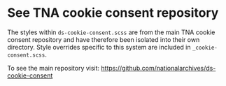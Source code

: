 # See TNA cookie consent repository

The styles within `ds-cookie-consent.scss` are from the main TNA cookie consent repository and have therefore been isolated into their own directory. Style overrides specific to this system are included in `_cookie-consent.scss`.

To see the main repository visit: https://github.com/nationalarchives/ds-cookie-consent

